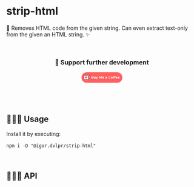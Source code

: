 # strip-html

🥞 Removes HTML code from the given string. Can even extract text-only from the given an HTML string. ✨

<br>

<div align="center">
<h3>💖 Support further development</h3>
<a href="https://ko-fi.com/igorskyflyer" target="_blank"><img src="https://raw.githubusercontent.com/igorskyflyer/igorskyflyer/main/assets/ko-fi.png" alt="Donate to igorskyflyer" width="108"></a>
</div>

<br>
<br>
<br>

## 🕵🏼‍♂️ Usage

Install it by executing:

```shell
npm i -D "@igor.dvlpr/strip-html"
```

<br>

## 🤹🏼‍♂️ API
